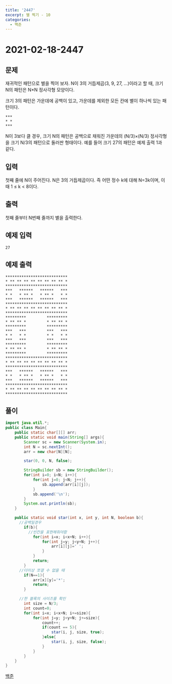 ```yaml
---
title: '2447'
excerpt: 별 찍기 - 10
categories:
  - 백준
---
```


# 2021-02-18-2447

## 문제

재귀적인 패턴으로 별을 찍어 보자. N이 3의 거듭제곱\(3, 9, 27, ...\)이라고 할 때, 크기 N의 패턴은 N×N 정사각형 모양이다.

크기 3의 패턴은 가운데에 공백이 있고, 가운데를 제외한 모든 칸에 별이 하나씩 있는 패턴이다.

```text
***
* *
***
```

N이 3보다 클 경우, 크기 N의 패턴은 공백으로 채워진 가운데의 \(N/3\)×\(N/3\) 정사각형을 크기 N/3의 패턴으로 둘러싼 형태이다. 예를 들어 크기 27의 패턴은 예제 출력 1과 같다.

## 입력

첫째 줄에 N이 주어진다. N은 3의 거듭제곱이다. 즉 어떤 정수 k에 대해 N=3k이며, 이때 1 ≤ k &lt; 8이다.

## 출력

첫째 줄부터 N번째 줄까지 별을 출력한다.

## 예제 입력

```text
27
```

## 예제 출력

```text
***************************
* ** ** ** ** ** ** ** ** *
***************************
***   ******   ******   ***
* *   * ** *   * ** *   * *
***   ******   ******   ***
***************************
* ** ** ** ** ** ** ** ** *
***************************
*********         *********
* ** ** *         * ** ** *
*********         *********
***   ***         ***   ***
* *   * *         * *   * *
***   ***         ***   ***
*********         *********
* ** ** *         * ** ** *
*********         *********
***************************
* ** ** ** ** ** ** ** ** *
***************************
***   ******   ******   ***
* *   * ** *   * ** *   * *
***   ******   ******   ***
***************************
* ** ** ** ** ** ** ** ** *
***************************
```

## 풀이

```java
import java.util.*;
public class Main{
    public static char[][] arr;
    public static void main(String[] args){
        Scanner sc = new Scanner(System.in);
        int N = sc.nextInt();
        arr = new char[N][N];

        star(0, 0, N, false);

        StringBuilder sb = new StringBuilder();
        for(int i=0; i<N; i++){
            for(int j=0; j<N; j++){
                sb.append(arr[i][j]);
            }
            sb.append('\n');
        }
        System.out.println(sb);
    }

    public static void star(int x, int y, int N, boolean b){
      //공백일경우
        if(b){
          //빈칸을 표현해줘야함
            for(int i=x; i<x+N; i++){
                for(int j=y; j<y+N; j++){
                    arr[i][j]=' ';
                }
            }
            return;
        }
      //더이상 쪼갤 수 없을 때
        if(N==1){
            arr[x][y]='*';
            return;
        }

      //한 블록의 사이즈를 확인
        int size = N/3;
        int count=0;
        for(int i=x; i<x+N; i+=size){
            for(int j=y; j<y+N; j+=size){
                count++;
                if(count == 5){
                    star(i, j, size, true);
                }else{
                    star(i, j, size, false);
                }
            }
        }
    }
}
```

[백준](https://www.acmicpc.net/problem/2447)


